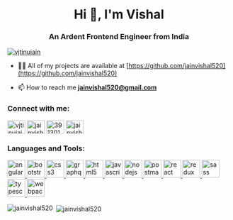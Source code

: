 <h1 align="center">Hi 👋, I'm Vishal</h1>
<h3 align="center">An Ardent Frontend Engineer from India</h3>

<p align="left"> <a href="https://twitter.com/ninjainvishal" target="blank"><img src="https://img.shields.io/twitter/follow/ninjainvishal?logo=twitter&style=for-the-badge" alt="vjtinujain" /></a> </p>

- 👨‍💻 All of my projects are available at [https://github.com/jainvishal520](https://github.com/jainvishal520)

- 📫 How to reach me **jainvishal520@gmail.com**

<h3 align="left">Connect with me:</h3>
<p align="left">
<a href="https://twitter.com/vjtinujain" target="blank"><img align="center" src="https://cdn.jsdelivr.net/npm/simple-icons@3.0.1/icons/twitter.svg" alt="vjtinujain" height="30" width="40" /></a>
<a href="https://linkedin.com/in/jainvishal2" target="blank"><img align="center" src="https://cdn.jsdelivr.net/npm/simple-icons@3.0.1/icons/linkedin.svg" alt="jainvishal2" height="30" width="40" /></a>
<a href="https://stackoverflow.com/users/3913010" target="blank"><img align="center" src="https://cdn.jsdelivr.net/npm/simple-icons@3.0.1/icons/stackoverflow.svg" alt="3913010" height="30" width="40" /></a>
<a href="https://www.leetcode.com/jainvishal520" target="blank"><img align="center" src="https://cdn.jsdelivr.net/npm/simple-icons@3.0.1/icons/leetcode.svg" alt="jainvishal520" height="30" width="40" /></a>
</p>

<h3 align="left">Languages and Tools:</h3>
<p align="left"> <a href="https://angular.io" target="_blank"> <img src="https://devicons.github.io/devicon/devicon.git/icons/angularjs/angularjs-original.svg" alt="angularjs" width="40" height="40"/> </a> <a href="https://getbootstrap.com" target="_blank"> <img src="https://devicons.github.io/devicon/devicon.git/icons/bootstrap/bootstrap-plain.svg" alt="bootstrap" width="40" height="40"/> </a> <a href="https://www.w3schools.com/css/" target="_blank"> <img src="https://devicons.github.io/devicon/devicon.git/icons/css3/css3-original-wordmark.svg" alt="css3" width="40" height="40"/> </a> <a href="https://graphql.org" target="_blank"> <img src="https://www.vectorlogo.zone/logos/graphql/graphql-icon.svg" alt="graphql" width="40" height="40"/> </a> <a href="https://www.w3.org/html/" target="_blank"> <img src="https://devicons.github.io/devicon/devicon.git/icons/html5/html5-original-wordmark.svg" alt="html5" width="40" height="40"/> </a> <a href="https://developer.mozilla.org/en-US/docs/Web/JavaScript" target="_blank"> <img src="https://devicons.github.io/devicon/devicon.git/icons/javascript/javascript-original.svg" alt="javascript" width="40" height="40"/> </a> <a href="https://nodejs.org" target="_blank"> <img src="https://devicons.github.io/devicon/devicon.git/icons/nodejs/nodejs-original-wordmark.svg" alt="nodejs" width="40" height="40"/> </a> <a href="https://postman.com" target="_blank"> <img src="https://www.vectorlogo.zone/logos/getpostman/getpostman-icon.svg" alt="postman" width="40" height="40"/> </a> <a href="https://reactjs.org/" target="_blank"> <img src="https://devicons.github.io/devicon/devicon.git/icons/react/react-original-wordmark.svg" alt="react" width="40" height="40"/> </a> <a href="https://redux.js.org" target="_blank"> <img src="https://devicons.github.io/devicon/devicon.git/icons/redux/redux-original.svg" alt="redux" width="40" height="40"/> </a> <a href="https://sass-lang.com" target="_blank"> <img src="https://devicons.github.io/devicon/devicon.git/icons/sass/sass-original.svg" alt="sass" width="40" height="40"/> </a> <a href="https://www.typescriptlang.org/" target="_blank"> <img src="https://devicons.github.io/devicon/devicon.git/icons/typescript/typescript-original.svg" alt="typescript" width="40" height="40"/> </a> <a href="https://webpack.js.org" target="_blank"> <img src="https://devicons.github.io/devicon/devicon.git/icons/webpack/webpack-original.svg" alt="webpack" width="40" height="40"/> </a> </p>

<p><img align="left" src="https://github-readme-stats.vercel.app/api/top-langs?username=jainvishal520&show_icons=true&locale=en&layout=compact" alt="jainvishal520" /></p>

<p>&nbsp;<img align="center" src="https://github-readme-stats.vercel.app/api?username=jainvishal520&show_icons=true&locale=en" alt="jainvishal520" /></p>
